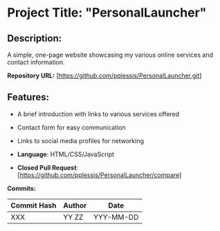 # **Project Title:** "PersonalLauncher"

## **Description:**
A simple, one-page website showcasing my various online services and contact information.

**Repository URL:** [https://github.com/pplessis/PersonalLauncher.git]

## Features:

* A brief introduction with links to various services offered
* Contact form for easy communication
* Links to social media profiles for networking
* **Language**: HTML/CSS/JavaScript

* **Closed Pull Request**: [https://github.com/pplessis/PersonalLauncher/compare]

**Commits:**

| Commit Hash | Author | Date |
| --- | --- | --- |
| XXX | YY ZZ | YYY-MM-DD |
